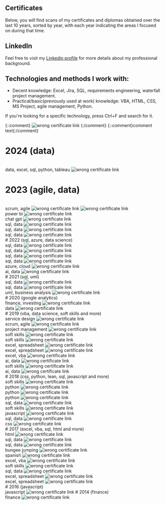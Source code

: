 ## Certificates
Below, you will find scans of my certificates and diplomas obtained over the last 10 years, sorted by year, with each year indicating the areas I focused on during that time.

## LinkedIn
Feel free to visit my [Linkedin profile](https://www.linkedin.com/in/damian-bednarczyk/) for more details about my professional background.

## Technologies and methods I work with:
- Decent knowledge: Excel, Jira, SQL, requirements engineering, waterfall project management.
- Practical/basic(previously used at work) knowledge: VBA, HTML, CSS, MS Project, agile  management, Python.

If you're looking for a specific technology, press Ctrl+F and search for it.

[comment]: <> (<img src="https://raw.githubusercontent.com/DamianBednarczyk/qualification_portfolio/main/certs_pngs/xxx.png" alt="wrong certificate link">)
<!-- <img src="https://raw.githubusercontent.com/DamianBednarczyk/qualification_portfolio/main/certs_pngs/xxx.png" alt="wrong certificate link"> -->
{::comment}
<img src="https://raw.githubusercontent.com/DamianBednarczyk/qualification_portfolio/main/certs_pngs/xxx.png" alt="wrong certificate link">
{:/comment}
{::comment}comment text{:/comment}

# 2024 (data)
<br>
data, excel, sql, python, tableau
<img src="https://raw.githubusercontent.com/DamianBednarczyk/qualification_portfolio/main/certs_pngs/2024_03_certificate_data_analyst_coders_lab.png" alt="wrong certificate link">
<br>

# 2023 (agile, data)
<br>
scrum, agile
<img src="https://raw.githubusercontent.com/DamianBednarczyk/qualification_portfolio/main/certs_pngs/2023_05_certificate_scrum_master_akademia.png" alt="wrong certificate link">
<img src="https://raw.githubusercontent.com/DamianBednarczyk/qualification_portfolio/main/certs_pngs/2023_05_certificate_scrum_master_akademia_feedback.png" alt="wrong certificate link">
<br>
power bi
<img src="https://raw.githubusercontent.com/DamianBednarczyk/qualification_portfolio/main/certs_pngs/2023_05_certificate_intro_power_bi_datacamp.png" alt="wrong certificate link">
<br>
chat gpt
<img src="https://raw.githubusercontent.com/DamianBednarczyk/qualification_portfolio/main/certs_pngs/2023_04_certificate_intro_chatgpt_datacamp.png" alt="wrong certificate link">
<br>
sql, data
<img src="https://raw.githubusercontent.com/DamianBednarczyk/qualification_portfolio/main/certs_pngs/2023_02_certificate_sql_functions_manipulating_datacamp.png" alt="wrong certificate link">
<br>
sql, data
<img src="https://raw.githubusercontent.com/DamianBednarczyk/qualification_portfolio/main/certs_pngs/2023_02_certificate_skill_track_sql_fund_datacamp.png" alt="wrong certificate link">
<br>
sql, data
<img src="https://raw.githubusercontent.com/DamianBednarczyk/qualification_portfolio/main/certs_pngs/certificate_202301_postgresql_window_functions_datacamp.png" alt="wrong certificate link">
<br>
# 2022 (sql, azure, data science)

<br>
sql, data
<img src="https://raw.githubusercontent.com/DamianBednarczyk/qualification_portfolio/main/certs_pngs/certificate_202212_intermediate_sql_datacamp.png" alt="wrong certificate link">
<br>
sql, data
<img src="https://raw.githubusercontent.com/DamianBednarczyk/qualification_portfolio/main/certs_pngs/certificate_202212_data_manipulation_sql_datacamp.png" alt="wrong certificate link">
<br>
sql, data
<img src="https://raw.githubusercontent.com/DamianBednarczyk/qualification_portfolio/main/certs_pngs/certificate_202212_joining_data_sql_datacamp.png" alt="wrong certificate link">
<br>
sql, data
<img src="https://raw.githubusercontent.com/DamianBednarczyk/qualification_portfolio/main/certs_pngs/certificate_202210_introduction_sql_datacamp.png" alt="wrong certificate link">
<br>
azure, cloud
<img src="https://raw.githubusercontent.com/DamianBednarczyk/qualification_portfolio/main/certs_pngs/certificate_202210_database_engineer_azure_cloud_sages.png" alt="wrong certificate link">
<br>
ai, data
<img src="https://raw.githubusercontent.com/DamianBednarczyk/qualification_portfolio/main/certs_pngs/certificate_202205_understanding_data_science_datacamp.png" alt="wrong certificate link">
<br>
# 2021 (sql, uml)

<br>
sql, data
<img src="https://raw.githubusercontent.com/DamianBednarczyk/qualification_portfolio/main/certs_pngs/certificate_202105_intro_sql_server_datacamp.png" alt="wrong certificate link">
<br>
sql, data
<img src="https://raw.githubusercontent.com/DamianBednarczyk/qualification_portfolio/main/certs_pngs/certificate_202104_relational_sql_datacamp.png" alt="wrong certificate link">
<br>
uml, business analysis
<img src="https://raw.githubusercontent.com/DamianBednarczyk/qualification_portfolio/main/certs_pngs/certificate_202103_usecase_uml_beginner_wolski.png" alt="wrong certificate link">
<br>
# 2020 (google analytics)
<br>
finance, investing
<img src="https://raw.githubusercontent.com/DamianBednarczyk/qualification_portfolio/main/certs_pngs/certificate_202012_akademia_inwestowania.png" alt="wrong certificate link">
<br>
data
<img src="https://raw.githubusercontent.com/DamianBednarczyk/qualification_portfolio/main/certs_pngs/certificate_202001_google_analytics_beginner.png" alt="wrong certificate link">
<br>
# 2019 (vba, data science, soft skills and more)
<br>
service design
<img src="https://raw.githubusercontent.com/DamianBednarczyk/qualification_portfolio/main/certs_pngs/certificate_201911_service_design_gamma.png" alt="wrong certificate link">
<br>
scrum, agile
<img src="https://raw.githubusercontent.com/DamianBednarczyk/qualification_portfolio/main/certs_pngs/certificate_201911_agile_cooperation_gamma.png" alt="wrong certificate link">
<br>
project management
<img src="https://raw.githubusercontent.com/DamianBednarczyk/qualification_portfolio/main/certs_pngs/certificate_201910_pm_in_a_nutshell_absolvent_ubs.png" alt="wrong certificate link">
<br>
soft skills
<img src="https://raw.githubusercontent.com/DamianBednarczyk/qualification_portfolio/main/certs_pngs/certificate_201910_mindfullness.png" alt="wrong certificate link">
<br>
soft skills
<img src="https://raw.githubusercontent.com/DamianBednarczyk/qualification_portfolio/main/certs_pngs/certificate_201909_prosty_jezyk_ppp.png" alt="wrong certificate link">
<br>
excel, spreadsheet
<img src="https://raw.githubusercontent.com/DamianBednarczyk/qualification_portfolio/main/certs_pngs/certificate_201908_excel_kaizen_inauka.png" alt="wrong certificate link">
<br>
excel, spreadsheet
<img src="https://raw.githubusercontent.com/DamianBednarczyk/qualification_portfolio/main/certs_pngs/certificate_201906_excel_sredniozaawansowany_itbt.png" alt="wrong certificate link">
<br>
excel, vba
<img src="https://raw.githubusercontent.com/DamianBednarczyk/qualification_portfolio/main/certs_pngs/certificate_201905_vba_altkom.png" alt="wrong certificate link">
<br>
ai, data
<img src="https://raw.githubusercontent.com/DamianBednarczyk/qualification_portfolio/main/certs_pngs/certificate_201905_ml_ai_dataworkshop.png" alt="wrong certificate link">
<br>
soft skills
<img src="https://raw.githubusercontent.com/DamianBednarczyk/qualification_portfolio/main/certs_pngs/certificate_201904_facylitacja_aib_.png" alt="wrong certificate link">
<br>
ai, data
<img src="https://raw.githubusercontent.com/DamianBednarczyk/qualification_portfolio/main/certs_pngs/certificate_201902_ml_ai_dataworkshop.png" alt="wrong certificate link">
<br>
# 2018 (css, python, lean, sql, javascript and more)
<br>
soft skills
<img src="https://raw.githubusercontent.com/DamianBednarczyk/qualification_portfolio/main/certs_pngs/certificate_201811_sila_nawykow_aib.png" alt="wrong certificate link">
<br>
python
<img src="https://raw.githubusercontent.com/DamianBednarczyk/qualification_portfolio/main/certs_pngs/certificate_201809_python3_tutorial_sololearn_1073-5266426.png" alt="wrong certificate link">
<br>
python
<img src="https://raw.githubusercontent.com/DamianBednarczyk/qualification_portfolio/main/certs_pngs/certificate_201809_intro_python_datacamp.png" alt="wrong certificate link">
<br>
python
<img src="https://raw.githubusercontent.com/DamianBednarczyk/qualification_portfolio/main/certs_pngs/certificate_201809_intermediate_python_datacamp.png" alt="wrong certificate link">
<br>
sql, data
<img src="https://raw.githubusercontent.com/DamianBednarczyk/qualification_portfolio/main/certs_pngs/certificate_201806_ms_sql_altkom.png" alt="wrong certificate link">
<br>
soft skills
<img src="https://raw.githubusercontent.com/DamianBednarczyk/qualification_portfolio/main/certs_pngs/certificate_201806_lean_aib.png" alt="wrong certificate link">
<br>
javascript
<img src="https://raw.githubusercontent.com/DamianBednarczyk/qualification_portfolio/main/certs_pngs/certificate_201805_javascript_sololearn_1024-5266426.png" alt="wrong certificate link">
<br>
sql, data
<img src="https://raw.githubusercontent.com/DamianBednarczyk/qualification_portfolio/main/certs_pngs/certificate_201804_joiningpostre_sql_datacamp.png" alt="wrong certificate link">
<br>
css
<img src="https://raw.githubusercontent.com/DamianBednarczyk/qualification_portfolio/main/certs_pngs/certificate_201804_css_fundamental_sololearn_1023-5266426.png" alt="wrong certificate link">
<br>
# 2017 (excel, vba, sql, html and more)
<br>
html
<img src="https://raw.githubusercontent.com/DamianBednarczyk/qualification_portfolio/main/certs_pngs/certificate_201711_html_fundamental_sololearn_1014-5266426.png" alt="wrong certificate link">
<br>
sql, data
<img src="https://raw.githubusercontent.com/DamianBednarczyk/qualification_portfolio/main/certs_pngs/certificate_201708_intro_sql_datacamp.png" alt="wrong certificate link">
<br>
sql, data
<img src="https://raw.githubusercontent.com/DamianBednarczyk/qualification_portfolio/main/certs_pngs/certificate_201707_sql_fundamental_sololearn_1060-5266426.png" alt="wrong certificate link">
<br>
bungee jumping
<img src="https://raw.githubusercontent.com/DamianBednarczyk/qualification_portfolio/main/certs_pngs/certificate_201706_bungee.png" alt="wrong certificate link">
<br>
spanish
<img src="https://raw.githubusercontent.com/DamianBednarczyk/qualification_portfolio/main/certs_pngs/certificate_201706_spanish.png" alt="wrong certificate link">
<br>
excel, vba
<img src="https://raw.githubusercontent.com/DamianBednarczyk/qualification_portfolio/main/certs_pngs/certificate_201705_vba_comarch.png" alt="wrong certificate link">
<br>
soft skills
<img src="https://raw.githubusercontent.com/DamianBednarczyk/qualification_portfolio/main/certs_pngs/certificate_201705_time_mgmt_aib.png" alt="wrong certificate link">
<br>
sql, data
<img src="https://raw.githubusercontent.com/DamianBednarczyk/qualification_portfolio/main/certs_pngs/certificate_201705_sql_comarch.png" alt="wrong certificate link">
<br>
excel, spreadsheet
<img src="https://raw.githubusercontent.com/DamianBednarczyk/qualification_portfolio/main/certs_pngs/certificate_201705_excel_iexcel_pl_591.png" alt="wrong certificate link">
<br>
excel, spreadsheet
<img src="https://raw.githubusercontent.com/DamianBednarczyk/qualification_portfolio/main/certs_pngs/certificate_201705_excel_expert_comarch.png" alt="wrong certificate link">
<br>
# 2016 (javascript)
<br>
javascript
<img src="https://raw.githubusercontent.com/DamianBednarczyk/qualification_portfolio/main/certs_pngs/certificate_201611_javascript_altkom.png" alt="wrong certificate link">
# 2014 (finance)
<br>
finance
<img src="https://raw.githubusercontent.com/DamianBednarczyk/qualification_portfolio/main/certs_pngs/certificate_201406_symfonia_finanse_ksiegowosc.png" alt="wrong certificate link">


